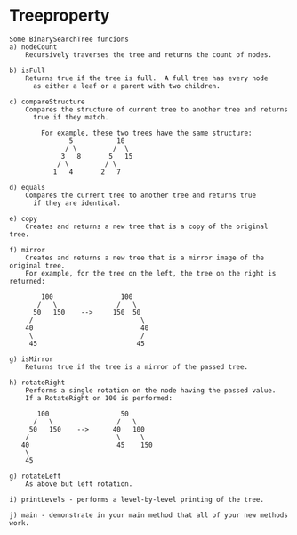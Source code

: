 # Treeproperty
    Some BinarySearchTree funcions
    a) nodeCount
        Recursively traverses the tree and returns the count of nodes.

    b) isFull 
        Returns true if the tree is full.  A full tree has every node 
          as either a leaf or a parent with two children.

    c) compareStructure 
        Compares the structure of current tree to another tree and returns
          true if they match.

            For example, these two trees have the same structure:
                   5           10
                  / \         /  \
                 3   8       5   15
                / \         / \
               1   4       2   7

    d) equals
        Compares the current tree to another tree and returns true
          if they are identical.

    e) copy
        Creates and returns a new tree that is a copy of the original tree.

    f) mirror
        Creates and returns a new tree that is a mirror image of the original tree.
        For example, for the tree on the left, the tree on the right is returned:
    
            100                 100
           /   \               /   \
          50   150    -->     150  50
         /                           \
        40                           40
         \                           /
         45                         45

    g) isMirror 
        Returns true if the tree is a mirror of the passed tree.

    h) rotateRight
        Performs a single rotation on the node having the passed value.
        If a RotateRight on 100 is performed:

           100                  50
          /   \                /   \
         50   150    -->      40   100
        /                      \     \
       40                      45    150
        \ 
        45
      
    g) rotateLeft 
        As above but left rotation.

    i) printLevels - performs a level-by-level printing of the tree.

    j) main - demonstrate in your main method that all of your new methods work.
